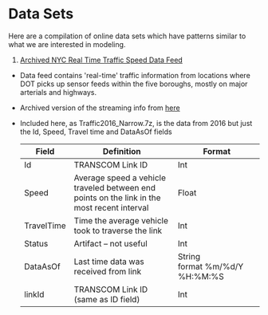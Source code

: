 # Data Sets

Here are a compilation of online data sets which have patterns similar to what
we are interested in modeling.

1. [Archived NYC Real Time Traffic Speed Data Feed](http://data.beta.nyc/dataset/nyc-real-time-traffic-speed-data-feed-archived)
 - Data feed contains 'real-time' traffic information from locations where DOT picks up sensor feeds within the five boroughs, mostly on major arterials and highways.
 - Archived version of the streaming info from [here](https://data.cityofnewyork.us/Transportation/Real-Time-Traffic-Speed-Data/xsat-x5sa)
 - Included here, as Traffic2016_Narrow.7z, is the data from 2016 but just the Id,
 Speed, Travel time and DataAsOf fields


   | Field | Definition| Format |
   |-------|-----------|-----|
   | Id | TRANSCOM Link ID|Int|
   | Speed | Average speed a vehicle traveled between end points on the link in the most recent interval| Float|
   | TravelTime | Time the average vehicle took to traverse the link| Int|
   |Status | Artifact – not useful| Int|
   | DataAsOf | Last time data was received from link| String format %m/%d/Y %H:%M:%S| 
   | linkId| TRANSCOM Link ID (same as ID field)| Int|

